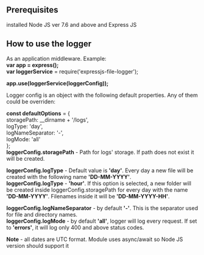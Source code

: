 

Prerequisites
-----------
installed Node JS ver 7.6 and above and Express JS


How to use the logger
----------------------------

As an application middleware. Example:  
 **var app = express();**  
 **var loggerService** = require('expressjs-file-logger');  

 **app.use(loggerService(loggerConfig));**
 
 Logger config is an object with the following default properties. Any of them could be overriden:  
 
 **const defaultOptions** = {  
    storagePath: __dirname + '/logs',   
    logType: 'day',  
    logNameSeparator: '-',  
    logMode: 'all'  
};  
**loggerConfig.storagePath** - Path for logs' storage. If path does not exist it will be created.  

**loggerConfig.logType** - Default value is **'day'**. Every day a new file will be created with the following name **'DD-MM-YYYY'**.   
**loggerConfig.logType** - **'hour'**. If this option is selected, a new folder will be created inside loggerConfig.storagePath for every day with the name **'DD-MM-YYYY'**. Filenames inside it will be **'DD-MM-YYYY-HH'**.  

**loggerConfig.logNameSeparator** - by default **'-'**. This is the separator used for file and directory names.  
**loggerConfig.logMode** - by default **'all'**, logger will log every request. If set to **'errors'**, it will log only 400 and above status codes.

**Note** - all dates are UTC format. Module uses async/await so Node JS version should support it

